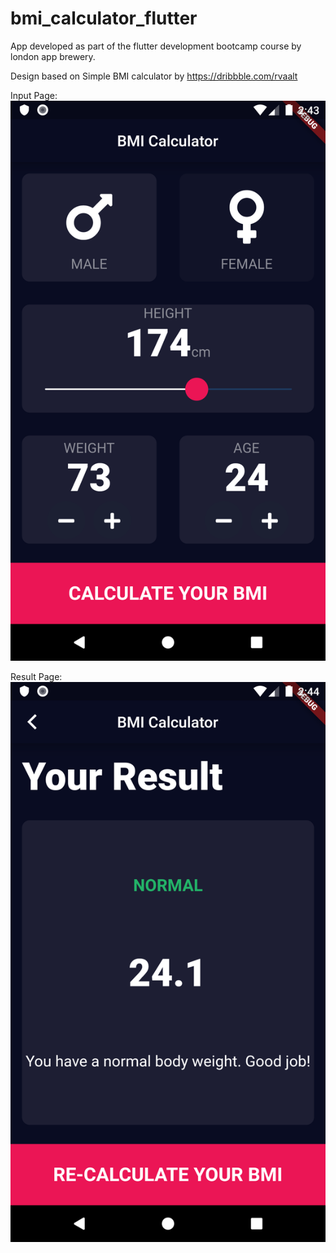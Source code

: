 # bmi_calculator_flutter

App developed as part of the flutter development bootcamp course by london app brewery.

Design based on Simple BMI calculator by https://dribbble.com/rvaalt

Input Page:
![GitHub Logo](/screenshots/input_page.png "Input Page")

Result Page:
![Alt text](/screenshots/result_page.png "Result Page")


